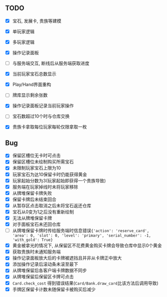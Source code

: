 ## TODO

- [X] 宝石, 发展卡, 贵族等建模
- [X] 单玩家逻辑
- [X] 多玩家逻辑
- [X] 操作记录面板
- [ ] 与服务端交互, 断线后从服务端获取进度
- [X] 当前玩家宝石总数显示
- [X] Play/Hand界面重构
- [ ] 牌库显示剩余张数
- [X] 操作记录面板记录当前玩家操作
- [ ] 宝石数超过10个时与仓库交换
- [X] 贵族卡拿取每位玩家每轮仅限拿取一枚


## Bug

- [X] 保留区槽位无卡时可点击
- [X] 保留区槽位未绘制购买所需宝石
- [X] 未限制玩家宝石上限为10
- [X] 玩家宝石为达10保留卡时仍能获得黄金
- [X] 玩家起始分数为3(玩家起始即获得一个贵族导致)
- [X] 服务端在玩家掉线时未将玩家移除
- [X] 从牌堆保留卡牌失败
- [X] 保留卡牌后未结束回合
- [X] 从暂存区点击取消之后未将宝石返还仓库
- [X] 宝石从0变为1之后没有重新绘制
- [X] 无法从牌堆保留卡牌
- [X] 对手面板宝石未还回仓库
- [ ] 从牌堆保留卡牌时传给服务端时信息错误`{'action': 'reserve_card', 'area': 0, 'slot': 0, 'level': 'primary', 'serial_number': -1, 'with_gold': True}`
- [X] 黄金被拿光的情况下, 从保留区不花费黄金购买卡牌会导致仓库中显示0个黄金
- [X] 获取贵族时未通知服务端
- [X] 操作记录面板放大后的卡牌被遮挡且并非从卡牌正中放大
- [X] 添加操作记录后滚动条未滚至最下
- [X] 从牌堆保留后各客户端卡牌数据不同步
- [X] 从牌堆保留后保留区卡牌可点击
- [X] `Card.check_cost` 得到错误结果(`Card/Bank.draw_card`比该方法后调用导致)
- [X] 手牌区保留卡计数未随保留卡被购买后减少
